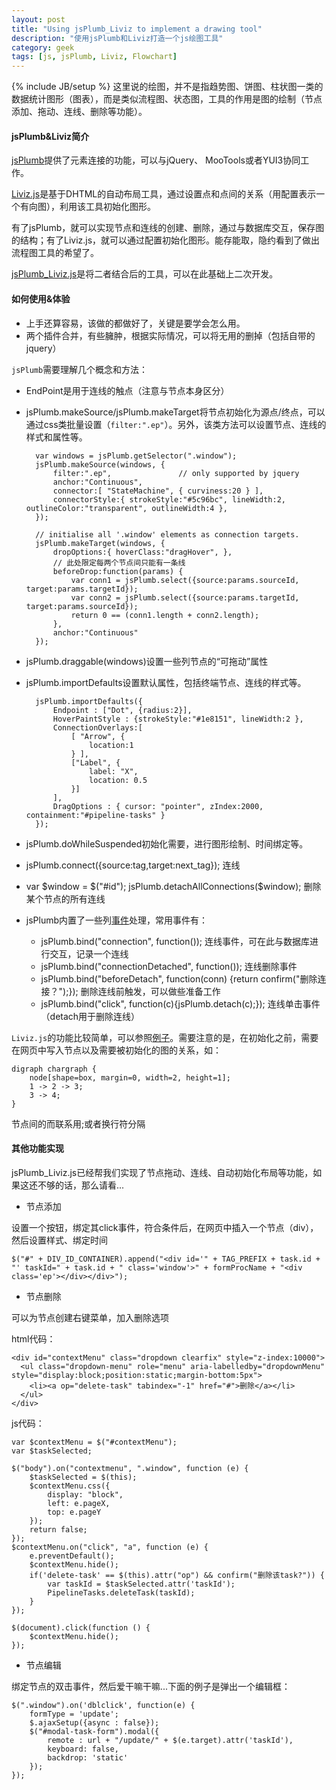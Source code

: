 ```yaml
---
layout: post
title: "Using jsPlumb_Liviz to implement a drawing tool"
description: "使用jsPlumb和Liviz打造一个js绘图工具"
category: geek
tags: [js, jsPlumb, Liviz, Flowchart]
---
```

{% include JB/setup %}
这里说的绘图，并不是指趋势图、饼图、柱状图一类的数据统计图形（图表），而是类似流程图、状态图，工具的作用是图的绘制（节点添加、拖动、连线、删除等功能）。

#### jsPlumb&Liviz简介
[jsPlumb](http://jsplumbtoolkit.com/demo/home/jquery.html)提供了元素连接的功能，可以与jQuery、 MooTools或者YUI3协同工作。

[Liviz.js](http://ushiroad.com/jsviz/about/)是基于DHTML的自动布局工具，通过设置点和点间的关系（用配置表示一个有向图），利用该工具初始化图形。

有了jsPlumb，就可以实现节点和连线的创建、删除，通过与数据库交互，保存图的结构；有了Liviz.js，就可以通过配置初始化图形。能存能取，隐约看到了做出流程图工具的希望了。

[jsPlumb_Liviz.js](https://github.com/lndb/jsPlumb_Liviz.js)是将二者结合后的工具，可以在此基础上二次开发。

#### 如何使用&体验

* 上手还算容易，该做的都做好了，关键是要学会怎么用。
* 两个插件合并，有些臃肿，根据实际情况，可以将无用的删掉（包括自带的jquery）

`jsPlumb`需要理解几个概念和方法：

* EndPoint是用于连线的触点（注意与节点本身区分）
* jsPlumb.makeSource/jsPlumb.makeTarget将节点初始化为源点/终点，可以通过css类批量设置（`filter:".ep"`）。另外，该类方法可以设置节点、连线的样式和属性等。

        var windows = jsPlumb.getSelector(".window");
        jsPlumb.makeSource(windows, {
            filter:".ep",               // only supported by jquery
            anchor:"Continuous",
            connector:[ "StateMachine", { curviness:20 } ],
            connectorStyle:{ strokeStyle:"#5c96bc", lineWidth:2, outlineColor:"transparent", outlineWidth:4 },
        });                     

        // initialise all '.window' elements as connection targets.
        jsPlumb.makeTarget(windows, {
            dropOptions:{ hoverClass:"dragHover", },
            // 此处限定每两个节点间只能有一条线
            beforeDrop:function(params) { 
                var conn1 = jsPlumb.select({source:params.sourceId, target:params.targetId});
                var conn2 = jsPlumb.select({source:params.targetId, target:params.sourceId});
                return 0 == (conn1.length + conn2.length);
            },
            anchor:"Continuous"             
        });
* jsPlumb.draggable(windows)设置一些列节点的“可拖动”属性
* jsPlumb.importDefaults设置默认属性，包括终端节点、连线的样式等。

        jsPlumb.importDefaults({
            Endpoint : ["Dot", {radius:2}],
            HoverPaintStyle : {strokeStyle:"#1e8151", lineWidth:2 },
            ConnectionOverlays:[
                [ "Arrow", { 
                    location:1
                } ],
                ["Label", {
                    label: "X",
                    location: 0.5
                }]
            ],
            DragOptions : { cursor: "pointer", zIndex:2000, containment:"#pipeline-tasks" }
        });
* jsPlumb.doWhileSuspended初始化需要，进行图形绘制、时间绑定等。
* jsPlumb.connect({source:tag,target:next_tag}); 连线
* var $window = $("#id"); jsPlumb.detachAllConnections($window); 删除某个节点的所有连线
* jsPlumb内置了一些列[事件](http://jsplumbtoolkit.com/doc/events)处理，常用事件有：
    * jsPlumb.bind("connection", function()); 连线事件，可在此与数据库进行交互，记录一个连线
    * jsPlumb.bind("connectionDetached", function()); 连线删除事件
    * jsPlumb.bind("beforeDetach", function(conn) {return confirm("删除连接？");}); 删除连线前触发，可以做些准备工作
    * jsPlumb.bind("click", function(c){jsPlumb.detach(c);}); 连线单击事件（detach用于删除连线）

`Liviz.js`的功能比较简单，可以参照[例子](http://lndb.info/light_novel/diagram/Akikan!)。需要注意的是，在初始化之前，需要在网页中写入节点以及需要被初始化的图的关系，如：
    
    digraph chargraph {
        node[shape=box, margin=0, width=2, height=1]; 
        1 -> 2 -> 3;
        3 -> 4;
    }
节点间的而联系用;或者换行符分隔

#### 其他功能实现
jsPlumb_Liviz.js已经帮我们实现了节点拖动、连线、自动初始化布局等功能，如果这还不够的话，那么请看...
* 节点添加

设置一个按钮，绑定其click事件，符合条件后，在网页中插入一个节点（div），然后设置样式、绑定时间

    $("#" + DIV_ID_CONTAINER).append("<div id='" + TAG_PREFIX + task.id + "' taskId=" + task.id + " class='window'>" + formProcName + "<div class='ep'></div></div>");

* 节点删除

可以为节点创建右键菜单，加入删除选项

html代码：

    <div id="contextMenu" class="dropdown clearfix" style="z-index:10000">
      <ul class="dropdown-menu" role="menu" aria-labelledby="dropdownMenu" style="display:block;position:static;margin-bottom:5px">
        <li><a op="delete-task" tabindex="-1" href="#">删除</a></li>
      </ul>
    </div>

js代码：

    var $contextMenu = $("#contextMenu");
    var $taskSelected;

    $("body").on("contextmenu", ".window", function (e) {
        $taskSelected = $(this);
        $contextMenu.css({
            display: "block",
            left: e.pageX,
            top: e.pageY
        });
        return false;
    });
    $contextMenu.on("click", "a", function (e) {
        e.preventDefault();
        $contextMenu.hide();
        if('delete-task' == $(this).attr("op") && confirm("删除该task?")) {
            var taskId = $taskSelected.attr('taskId');
            PipelineTasks.deleteTask(taskId);
        }
    });

    $(document).click(function () {
        $contextMenu.hide();
    });

* 节点编辑

绑定节点的双击事件，然后爱干嘛干嘛...下面的例子是弹出一个编辑框：

    $(".window").on('dblclick', function(e) {
        formType = 'update';    
        $.ajaxSetup({async : false});  
        $("#modal-task-form").modal({
            remote : url + "/update/" + $(e.target).attr('taskId'),
            keyboard: false,
            backdrop: 'static'
        });
    });
    



